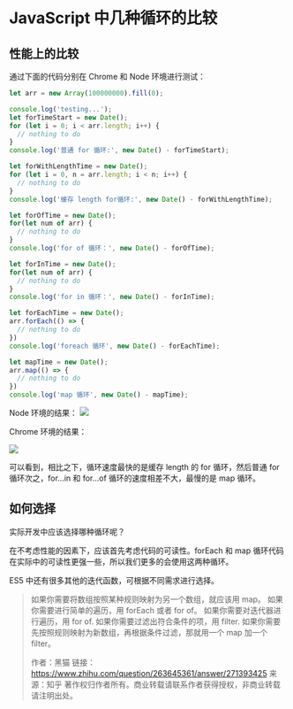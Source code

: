 # JavaScript 中几种循环的比较

## 性能上的比较

通过下面的代码分别在 Chrome 和 Node 环境进行测试：

```javascript
let arr = new Array(100000000).fill(0);

console.log('testing...');
let forTimeStart = new Date();
for (let i = 0; i < arr.length; i++) {
  // nothing to do
}
console.log('普通 for 循环:', new Date() - forTimeStart);

let forWithLengthTime = new Date();
for (let i = 0, n = arr.length; i < n; i++) {
  // nothing to do
}
console.log('缓存 length for循环:', new Date() - forWithLengthTime);

let forOfTime = new Date();
for(let num of arr) {
  // nothing to do
}
console.log('for of 循环：', new Date() - forOfTime);

let forInTime = new Date();
for(let num of arr) {
  // nothing to do
}
console.log('for in 循环：', new Date() - forInTime);

let forEachTime = new Date();
arr.forEach(() => {
  // nothing to do
})
console.log('foreach 循环', new Date() - forEachTime);

let mapTime = new Date();
arr.map(() => {
  // nothing to do
})
console.log('map 循环', new Date() - mapTime);

```

Node 环境的结果：
![](https://mayandev.oss-cn-hangzhou.aliyuncs.com/blog/fe-wiki-javascript-2.png)

Chrome 环境的结果：

![](https://mayandev.oss-cn-hangzhou.aliyuncs.com/blog/fe-wiki-javascript-1.png)

可以看到，相比之下，循环速度最快的是缓存 length 的 for 循环，然后普通 for 循环次之，for...in 和 for...of 循环的速度相差不大，最慢的是 map 循环。

## 如何选择

实际开发中应该选择哪种循环呢？

在不考虑性能的因素下，应该首先考虑代码的可读性。forEach 和 map 循环代码在实际中的可读性更强一些，所以我们更多的会使用这两种循环。

ES5 中还有很多其他的迭代函数，可根据不同需求进行选择。

> 如果你需要将数组按照某种规则映射为另一个数组，就应该用 map。
> 如果你需要进行简单的遍历，用 forEach 或者 for of。
> 如果你需要对迭代器进行遍历，用 for of.
> 如果你需要过滤出符合条件的项，用 filter.
> 如果你需要先按照规则映射为新数组，再根据条件过滤，那就用一个 map 加一个 filter。
>
> 作者：黑猫
> 链接：https://www.zhihu.com/question/263645361/answer/271393425
> 来源：知乎
> 著作权归作者所有。商业转载请联系作者获得授权，非商业转载请注明出处。

